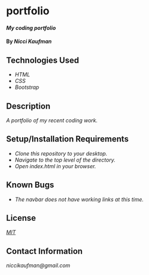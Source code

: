# portfolio

#### _My coding portfolio_

#### By _**Nicci Kaufman**_

## Technologies Used

* _HTML_
* _CSS_
* _Bootstrap_

## Description

_A portfolio of my recent coding work._

## Setup/Installation Requirements

* _Clone this repository to your desktop._
* _Navigate to the top level of the directory._
* _Open index.html in your browser._


## Known Bugs

* _The navbar does not have working links at this time._

## License

_[MIT](https://en.wikipedia.org/wiki/MIT_License)_

## Contact Information

_niccikaufman@gmail.com_